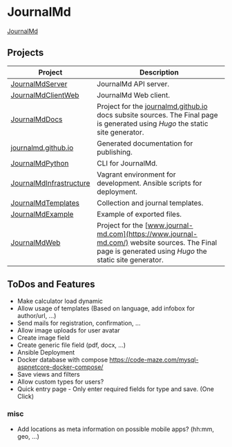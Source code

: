 # JournalMd

[JournalMd](https://www.journal-md.com/)

## Projects

| Project | Description |
|---|---|
| [JournalMdServer](https://github.com/JournalMd/JournalMdServer) | JournalMd API server. |
| [JournalMdClientWeb](https://github.com/JournalMd/JournalMdClientWeb) | JournalMd Web client.  |
| [JournalMdDocs](https://github.com/JournalMd/JournalMdDocs)  | Project for the [journalmd.github.io](https://journalmd.github.io/) docs subsite sources. The Final page is generated using *Hugo* the static site generator.  |
| [journalmd.github.io](https://github.com/JournalMd/journalmd.github.io)  | Generated documentation for publishing.   |
| [JournalMdPython](https://github.com/JournalMd/JournalMdPython) | CLI for JournalMd. |
| [JournalMdInfrastructure](https://github.com/JournalMd/JournalMdInfrastructure) | Vagrant environment for development. Ansible scripts for deployment. |
| [JournalMdTemplates](https://github.com/JournalMd/) | Collection and journal templates. |
| [JournalMdExample](https://github.com/JournalMd/JournalMdExample) | Example of exported files. |
| [JournalMdWeb](https://github.com/JournalMd/JournalMdWeb) | Project for the [www.journal-md.com](https://www.journal-md.com/) website sources. The Final page is generated using *Hugo* the static site generator. |

## ToDos and Features

* Make calculator load dynamic
* Allow usage of templates (Based on language, add infobox for author/url, ...)
* Send mails for registration, confirmation, ...
* Allow image uploads for user avatar
* Create image field
* Create generic file field (pdf, docx, ...)
* Ansible Deployment
* Docker database with compose https://code-maze.com/mysql-aspnetcore-docker-compose/
* Save views and filters
* Allow custom types for users?
* Quick entry page - Only enter required fields for type and save. (One Click)

### misc

* Add locations as meta information on possible mobile apps? (hh:mm, geo,  ...)
